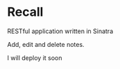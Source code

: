 # Recall
RESTful application written in Sinatra

Add, edit and delete notes.

I will deploy it soon
